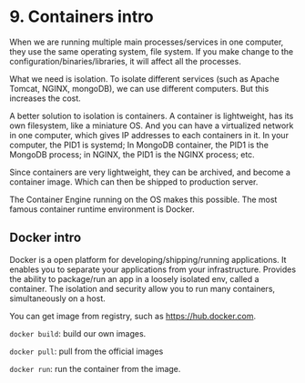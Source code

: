 # 9. Containers intro
When we are running multiple main processes/services in one computer, they use the same operating system, file system. If you make change to the configuration/binaries/libraries, it will affect all the processes. 

What we need is isolation. To isolate different services (such as Apache Tomcat, NGINX, mongoDB), we can use different computers. But this increases the cost. 

A better solution to isolation is containers. A container is lightweight, has its own filesystem, like a miniature OS. And you can have a virtualized network in one computer, which gives IP addresses to each containers in it. In your computer, the PID1 is systemd; In MongoDB container, the PID1 is the MongoDB process; in NGINX, the PID1 is the NGINX process; etc. 

Since containers are very lightweight, they can be archived, and become a container image. Which can then be shipped to production server. 

The Container Engine running on the OS makes this possible. The most famous container runtime environment is Docker. 

## Docker intro
Docker is a open platform for developing/shipping/running applications. It enables you to separate your applications from your infrastructure. Provides the ability to package/run an app in a loosely isolated env, called a container. The isolation and security allow you to run many containers, simultaneously on a host. 

You can get image from registry, such as https://hub.docker.com. 

`docker build`: build our own images.

`docker pull`: pull from the official images

`docker run`: run the container from the image. 























